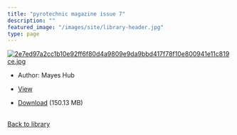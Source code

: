 ```yaml
---
title: "pyrotechnic magazine issue 7"
description: ""
featured_image: "/images/site/library-header.jpg"
type: page
---
```


<a href="" target="_blank">![2e7ed97a2cc1b10e92ff6f80d4a9809e9da9bbd417f78f10e800941e11c819ce.jpg](/images/library/2e7ed97a2cc1b10e92ff6f80d4a9809e9da9bbd417f78f10e800941e11c819ce.jpg)</a>
* Author: Mayes Hub
* <a href="" target="_blank">View</a>

* [Download]() (150.13 MB)

<br />[Back to library](/library/)
